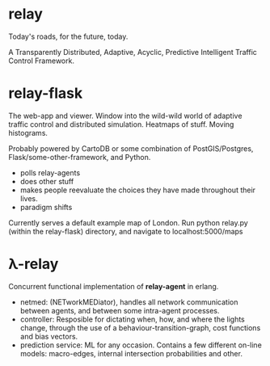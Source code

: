 relay
=

Today's roads, for the future, today.

A Transparently Distributed, Adaptive, Acyclic, Predictive Intelligent Traffic Control Framework.

relay-flask
=

The web-app and viewer. Window into the wild-wild world of adaptive traffic control and distributed simulation. Heatmaps of stuff. Moving histograms.

Probably powered by CartoDB or some combination of PostGIS/Postgres, Flask/some-other-framework, and Python.

* polls relay-agents
* does other stuff
* makes people reevaluate the choices they have made throughout their lives.
* paradigm shifts

Currently serves a default example map of London. Run python relay.py (within the relay-flask) directory, and navigate to localhost:5000/maps

&#955;-relay
=

Concurrent functional implementation of **relay-agent** in erlang.

* netmed: (NETworkMEDiator), handles all network communication between agents, and between some intra-agent processes.
* controller: Resposible for dictating when, how, and where the lights change, through the use of a behaviour-transition-graph, cost functions and bias vectors.
* prediction service: ML for any occasion. Contains a few different on-line models: macro-edges, internal intersection probabilities and other.
